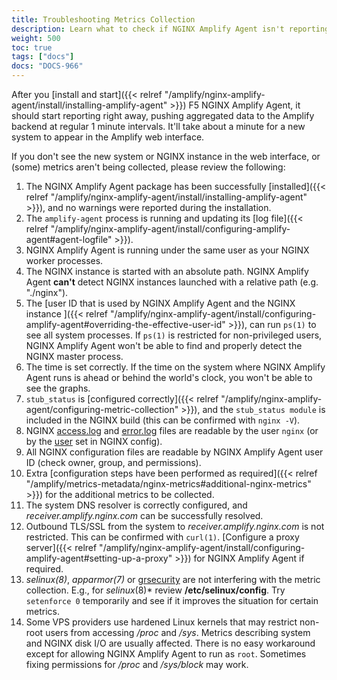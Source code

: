```yaml
---
title: Troubleshooting Metrics Collection
description: Learn what to check if NGINX Amplify Agent isn't reporting metrics.
weight: 500
toc: true
tags: ["docs"]
docs: "DOCS-966"
---
```


After you [install and start]({{< relref "/amplify/nginx-amplify-agent/install/installing-amplify-agent" >}}) F5 NGINX Amplify Agent, it should start reporting right away, pushing aggregated data to the Amplify backend at regular 1 minute intervals. It'll take about a minute for a new system to appear in the Amplify web interface.

If you don't see the new system or NGINX instance in the web interface, or (some) metrics aren't being collected, please review the following:

  1. The NGINX Amplify Agent package has been successfully [installed]({{< relref "/amplify/nginx-amplify-agent/install/installing-amplify-agent" >}}), and no warnings were reported during the installation.
  2. The `amplify-agent` process is running and updating its [log file]({{< relref "/amplify/nginx-amplify-agent/install/configuring-amplify-agent#agent-logfile" >}}).
  3. NGINX Amplify Agent is running under the same user as your NGINX worker processes.
  4. The NGINX instance is started with an absolute path. NGINX Amplify Agent **can't** detect NGINX instances launched with a relative path (e.g. "./nginx").
  5. The [user ID that is used by NGINX Amplify Agent and the NGINX instance ]({{< relref "/amplify/nginx-amplify-agent/install/configuring-amplify-agent#overriding-the-effective-user-id" >}}), can run `ps(1)` to see all system processes. If `ps(1)` is restricted for non-privileged users, NGINX Amplify Agent won't be able to find and properly detect the NGINX master process.
  6. The time is set correctly. If the time on the system where NGINX Amplify Agent runs is ahead or behind the world's clock, you won't be able to see the graphs.
  7. `stub_status` is [configured correctly]({{< relref "/amplify/nginx-amplify-agent/configuring-metric-collection" >}}), and the `stub_status module` is included in the NGINX build (this can be confirmed with `nginx -V`).
  8. NGINX [access.log](http://nginx.org/en/docs/http/ngx_http_log_module.html) and [error.log](http://nginx.org/en/docs/ngx_core_module.html#error_log) files are readable by the user `nginx` (or by the [user](http://nginx.org/en/docs/ngx_core_module.html#user) set in NGINX config).
  9. All NGINX configuration files are readable by NGINX Amplify Agent user ID (check owner, group, and permissions).
  10. Extra [configuration steps have been performed as required]({{< relref "/amplify/metrics-metadata/nginx-metrics#additional-nginx-metrics" >}}) for the additional metrics to be collected.
  11. The system DNS resolver is correctly configured, and *receiver.amplify.nginx.com* can be successfully resolved.
  12. Outbound TLS/SSL from the system to *receiver.amplify.nginx.com* is not restricted. This can be confirmed with `curl(1)`. [Configure a proxy server]({{< relref "/amplify/nginx-amplify-agent/install/configuring-amplify-agent#setting-up-a-proxy" >}}) for NGINX Amplify Agent if required.
  13. *selinux(8)*, *apparmor(7)* or [grsecurity](https://grsecurity.net) are not interfering with the metric collection. E.g., for _selinux_(8)* review **/etc/selinux/config**. Try `setenforce 0` temporarily and see if it improves the situation for certain metrics.
  14. Some VPS providers use hardened Linux kernels that may restrict non-root users from accessing */proc* and */sys*. Metrics describing system and NGINX disk I/O are usually affected. There is no easy workaround except for allowing NGINX Amplify Agent to run as `root`. Sometimes fixing permissions for */proc* and */sys/block* may work.
